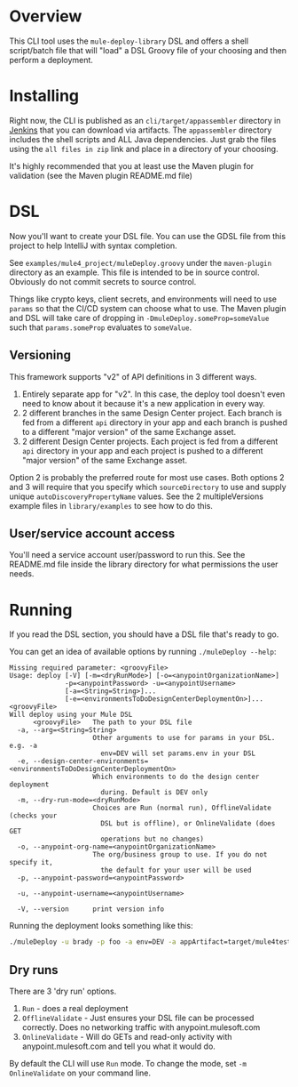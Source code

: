 # Overview

This CLI tool uses the `mule-deploy-library` DSL and offers a shell script/batch file that will "load" a DSL Groovy file of your choosing and then perform a deployment.

# Installing

Right now, the CLI is published as an `cli/target/appassembler` directory in [Jenkins](https://devops.avioconsulting.com/jenkins/job/Mulesoft%20Deployment/job/mule-deploy-library/job/master/) that you can download via artifacts. The `appassembler` directory includes the shell scripts and ALL Java dependencies. Just grab the files using the `all files in zip` link and place in a directory of your choosing.

It's highly recommended that you at least use the Maven plugin for validation (see the Maven plugin README.md file)

# DSL

Now you'll want to create your DSL file. You can use the GDSL file from this project to help IntelliJ with syntax completion.

See `examples/mule4_project/muleDeploy.groovy` under the `maven-plugin` directory as an example. This file is intended to be in source control. Obviously do not commit secrets to source control.

Things like crypto keys, client secrets, and environments will need to use `params` so that the CI/CD system can choose what to use. The Maven plugin and DSL will take care of dropping in `-DmuleDeploy.someProp=someValue` such that `params.someProp` evaluates to `someValue`.

## Versioning

This framework supports "v2" of API definitions in 3 different ways.

1. Entirely separate app for "v2". In this case, the deploy tool doesn't even need to know about it because it's a new application in every way.
2. 2 different branches in the same Design Center project. Each branch is fed from a different `api` directory in your app and each branch is pushed to a different "major version" of the same Exchange asset.
3. 2 different Design Center projects. Each project is fed from a different `api` directory in your app and each project is pushed to a different "major version" of the same Exchange asset.

Option 2 is probably the preferred route for most use cases. Both options 2 and 3 will require that you specify which `sourceDirectory` to use and supply unique `autoDiscoveryPropertyName` values. See the 2 multipleVersions example files in `library/examples` to see how to do this.

## User/service account access

You'll need a service account user/password to run this. See the README.md file inside the library directory for what permissions the user needs.

# Running

If you read the DSL section, you should have a DSL file that's ready to go.

You can get an idea of available options by running `./muleDeploy --help`:

```
Missing required parameter: <groovyFile>
Usage: deploy [-V] [-m=<dryRunMode>] [-o=<anypointOrganizationName>]
              -p=<anypointPassword> -u=<anypointUsername>
              [-a=<String=String>]...
              [-e=<environmentsToDoDesignCenterDeploymentOn>]... <groovyFile>
Will deploy using your Mule DSL
      <groovyFile>   The path to your DSL file
  -a, --arg=<String=String>
                     Other arguments to use for params in your DSL. e.g. -a
                       env=DEV will set params.env in your DSL
  -e, --design-center-environments=<environmentsToDoDesignCenterDeploymentOn>
                     Which environments to do the design center deployment
                       during. Default is DEV only
  -m, --dry-run-mode=<dryRunMode>
                     Choices are Run (normal run), OfflineValidate (checks your
                       DSL but is offline), or OnlineValidate (does GET
                       operations but no changes)
  -o, --anypoint-org-name=<anypointOrganizationName>
                     The org/business group to use. If you do not specify it,
                       the default for your user will be used
  -p, --anypoint-password=<anypointPassword>

  -u, --anypoint-username=<anypointUsername>

  -V, --version      print version info

```

Running the deployment looks something like this:

```sh
./muleDeploy -u brady -p foo -a env=DEV -a appArtifact=target/mule4testapp-1.0.0-mule-application.jar -a cryptoKey=foobar -a autoDiscClientId=theId -a autoDiscClientSecret=theSecret muleDeploy.groovy 
```

## Dry runs

There are 3 'dry run' options.

1. `Run` - does a real deployment
2. `OfflineValidate` - Just ensures your DSL file can be processed correctly. Does no networking traffic with anypoint.mulesoft.com
3. `OnlineValidate` - Will do GETs and read-only activity with anypoint.mulesoft.com and tell you what it would do. 

By default the CLI will use `Run` mode. To change the mode, set `-m OnlineValidate` on your command line.
